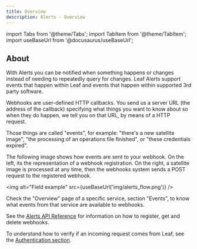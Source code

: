```yaml
---
title: Overview
description: Alerts - Overview
---
```


import Tabs from '@theme/Tabs';
import TabItem from '@theme/TabItem';
import useBaseUrl from '@docusaurus/useBaseUrl';

## About

With Alerts you can be notified when something happens or changes instead of needing to repeatedly query for changes. 
Leaf Alerts support events that happen within Leaf and events that happen within supported 3rd party software. 

Webhooks are user-defined HTTP callbacks. You send us a server URL (the address of
the callback) specifying what things you want to know about so when they do happen,
we tell you on that URL, by means of a HTTP request.

Those things are called "events", for example: "there's a new satellite image",
"the processing of an operations file finished", or "these credentials expired".

The following image shows how events are sent to your webhook. On the left, its
the representation of a webhook registration. On the right, a satellite image
is processed at any time, then the webhooks system sends a POST request to the
registered webhook.

<img alt="Field example" src={useBaseUrl('img/alerts_flow.png')} />

Check the "Overview" page of a specific service, section "Events", to know what
events from that service are available to webhooks.

See the [Alerts API Reference][alerts_endpoints] for information on how to
register, get and delete webhooks.

To understand how to verify if an incoming request comes from Leaf, see the [Authentication section][alerts_auth].


[alerts_endpoints]: alerts_endpoints.md
[alerts_auth]: alerts_authentication.md
